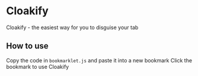 # Cloakify
Cloakify - the easiest way for you to disguise your tab
## How to use
Copy the code in `bookmarklet.js` and paste it into a new bookmark
Click the bookmark to use Cloakify
